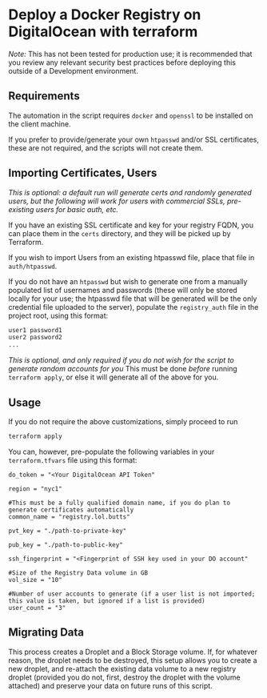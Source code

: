 Deploy a Docker Registry on DigitalOcean with terraform
=======================================================

*Note:* This has not been tested for production use; it is recommended that you review any relevant security best practices before deploying this outside of a Development
environment.

Requirements
------------

The automation in the script requires `docker` and `openssl` to be installed on the client machine.

If you prefer to provide/generate your own `htpasswd` and/or SSL certificates, these are not required, and the scripts will not create them.

Importing Certificates, Users
-----------------------------

*This is optional: a default run will generate certs and randomly generated users, but the following will work for users with commercial SSLs, pre-existing users for basic auth, etc.*

If you have an existing SSL certificate and key for your registry FQDN, you can place them in the `certs` directory, and they will be picked up by Terraform.

If you wish to import Users from an existing htpasswd file, place that file in `auth/htpasswd`.

If you do not have an `htpasswd` but wish to generate one from a manually populated list of usernames and passwords (these will only be stored locally for your use; the htpasswd file that will
be generated will be the only credential file uploaded to the server), populate the `registry_auth` file in the project root, using this format:

```bash
user1 password1
user2 password2
...
```

*This is optional, and only required if you do not wish for the script to generate random accounts for you* This must be done *before* running `terraform apply`, or else it will generate
all of the above for you.

Usage
-----

If you do not require the above customizations, simply proceed to run

```bash
terraform apply
```

You can, however, pre-populate the following variables in your `terraform.tfvars` file using this format:

```
do_token = "<Your DigitalOcean API Token"

region = "nyc1"

#This must be a fully qualified domain name, if you do plan to generate certificates automatically
common_name = "registry.lol.butts"

pvt_key = "./path-to-private-key"

pub_key = "./path-to-public-key"

ssh_fingerprint = "<Fingerprint of SSH key used in your DO account"

#Size of the Registry Data volume in GB
vol_size = "10"

#Number of user accounts to generate (if a user list is not imported; this value is taken, but ignored if a list is provided)
user_count = "3"
```

Migrating Data
---------------

This process creates a Droplet and a Block Storage volume. If, for whatever reason, the droplet needs to be destroyed, this setup allows you to create a new droplet, and re-attach the
existing data volume to a new registry droplet (provided you do not, first, destroy the droplet with the volume attached) and preserve your data on future runs of this script.
